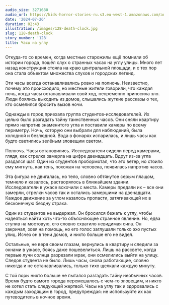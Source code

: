 ```yaml
---
audio_size: 3271680
audio_url: https://kids-horror-stories-ru.s3.eu-west-1.amazonaws.com/audio/128-death-clock.mp3
date: '2024-07-26'
duration: 02:43
illustration: /images/128-death-clock.jpg
slug: 128-death-clock
story_number: '128'
title: Часы на углу
---
```


Откуда-то со времен, когда местные старожилы ещё помнили об истории города, пошёл слух о странных часах на углу улицы. Много лет назад конструкция стояла на краю центральной площади, и с тех пор она стала объектом множества слухов и городских легенд.

Эти часы всегда останавливались ровно на полночь. Неизвестно, почему это происходило, но местные жители говорили, что каждая ночь, когда часы останавливали свой ход, непременно приносила зло. Люди боялись выходить из домов, слышались жуткие рассказы о тех, кто осмелился бросить вызов ночи.

Однажды в город приехала группа студентов-исследователей. Их целью было разгадать тайну таинственных часов. Они сняли квартиру прямо напротив знаменитого угла и поставили камеры по всему периметру. Ночь, которую они выбрали для наблюдений, была холодной и безлюдной. Вода в фонарях испарилась, и лишь часы как будто светились зелёным зловещим светом.

Полночь. Часы остановились. Исследователи сидели перед камерами, глядя, как стрелка замерла на цифре двенадцать. Вдруг из-за угла раздался шаг. Один из студентов пробормотал, что это ветер, но стоило ему мигнуть, как тень, похожая на человека, появилась напротив часов.

Эта фигура не двигалась, но тело, словно обтянутое серым плащом, темнело и казалось, растворялось в ближайшем здании. Исследователи в ужасе вскочили с места. Камеры предали их – все они замерли, стрелки часов так и остались замершими на двенадцати. Каждое движение за углом казалось пропасти, затягивающей их в бесконечную бездну страха.

Один из студентов не выдержал. Он бросился бежать к углу, чтобы надеяться найти хоть что-то объясняющее странное явление. Но, едва ступив на мостовую, его словно схватило невидимая сила. Он закричал, зовя на помощь, но его голос заглушали только эхо пустых улиц. Исчез он в тени домов, и никто больше его не видел.

Остальные, не веря своим глазам, вернулись в квартиру и следили за окнами в ужасе, боясь даже пошевелиться. Лишь на рассвете, когда первые лучи солнца разрезали мрак, они осмелились выйти на улицу. Следов студента не было. Лишь часы, снова работающие, словно никогда и не останавливались, только тихо щелкали каждую минуту.

С той поры никто больше не пытался разгадать тайну необычных часов. Время будто самого города перемешалось с чем-то зловещим, и никто не хотел стать следующей жертвой. Часы на углу так и здоровались с каждым заходящим в город, предупреждая: не используйте их как путеводитель в ночное время.